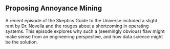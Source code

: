 ## Proposing Annoyance Mining

A recent episode of the Skeptics Guide to the Universe included a slight rant by Dr. Novella and the rouges about a shortcoming in operating systems. This episode explores why such a (seemingly obvious) flaw might make sense from an engineering perspective, and how data science might be the solution.
